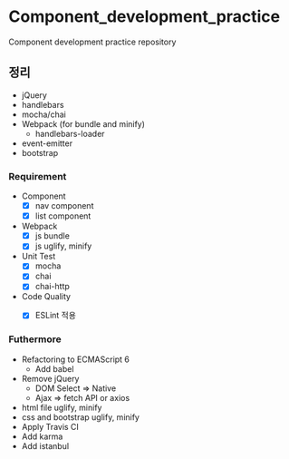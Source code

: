 # Component_development_practice
Component development practice repository

## 정리
* jQuery
* handlebars
* mocha/chai
* Webpack (for bundle and minify)
  * handlebars-loader
* event-emitter
* bootstrap

### Requirement
* Component
  - [x] nav component
  - [x] list component
  
* Webpack
  - [x] js bundle
  - [x] js uglify, minify
  
* Unit Test
  - [x] mocha
  - [x] chai
  - [x] chai-http
  
* Code Quality
  - [x] ESLint 적용


### Futhermore
* Refactoring to ECMAScript 6
  * Add babel
* Remove jQuery
  * DOM Select => Native
  * Ajax => fetch API or axios
* html file uglify, minify
* css and bootstrap uglify, minify
* Apply Travis CI
* Add karma
* Add istanbul
